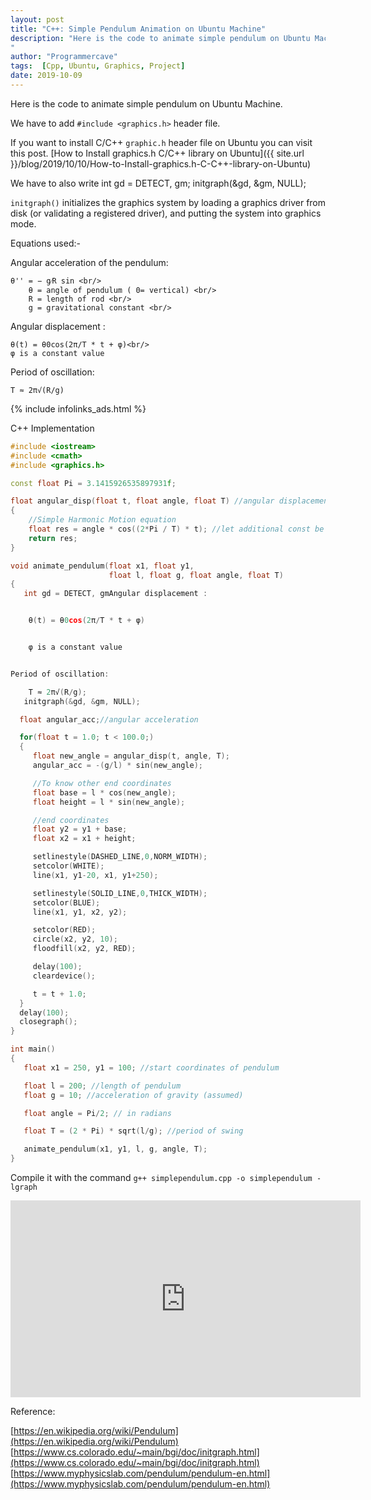 ```yaml
---
layout: post
title: "C++: Simple Pendulum Animation on Ubuntu Machine"
description: "Here is the code to animate simple pendulum on Ubuntu Machine.
"
author: "Programmercave"
tags:  [Cpp, Ubuntu, Graphics, Project]
date: 2019-10-09
---
```


Here is the code to animate simple pendulum on Ubuntu Machine.

We have to add `#include <graphics.h>` header file.

If you want to install C/C++ `graphic.h` header file on Ubuntu you can visit this post. [How to Install graphics.h C/C++ library on Ubuntu]({{ site.url }}/blog/2019/10/10/How-to-Install-graphics.h-C-C++-library-on-Ubuntu)

We have to also write 
  int gd = DETECT, gm;
  initgraph(&gd, &gm, NULL);
  
`initgraph()` initializes the graphics system by loading a graphics driver from disk (or validating a registered driver), and putting the system into graphics mode. 

Equations used:-

Angular acceleration of the pendulum:

    θ'' = − g⁄R sin <br/>
        θ = angle of pendulum ( 0= vertical) <br/>
        R = length of rod <br/>
        g = gravitational constant <br/>
 
Angular displacement :

    θ(t) = θ0cos(2π/T * t + φ)<br/>
    φ is a constant value

Period of oscillation:

    T ≈ 2π√(R/g)

 <input type="hidden" name="IL_IN_ARTICLE"> 
  {% include infolinks_ads.html %}

C++ Implementation

```cpp
#include <iostream>
#include <cmath>
#include <graphics.h>

const float Pi = 3.1415926535897931f;

float angular_disp(float t, float angle, float T) //angular displacement
{
    //Simple Harmonic Motion equation
    float res = angle * cos((2*Pi / T) * t); //let additional const be 0
    return res;
}

void animate_pendulum(float x1, float y1,
                      float l, float g, float angle, float T)
{
   int gd = DETECT, gmAngular displacement :


    θ(t) = θ0cos(2π/T * t + φ)


    φ is a constant value


Period of oscillation:

    T ≈ 2π√(R/g);
   initgraph(&gd, &gm, NULL);

  float angular_acc;//angular acceleration

  for(float t = 1.0; t < 100.0;)
  {
     float new_angle = angular_disp(t, angle, T);
     angular_acc = -(g/l) * sin(new_angle);

     //To know other end coordinates
     float base = l * cos(new_angle);
     float height = l * sin(new_angle);

     //end coordinates
     float y2 = y1 + base;
     float x2 = x1 + height;

     setlinestyle(DASHED_LINE,0,NORM_WIDTH);
     setcolor(WHITE);
     line(x1, y1-20, x1, y1+250);

     setlinestyle(SOLID_LINE,0,THICK_WIDTH);
     setcolor(BLUE);
     line(x1, y1, x2, y2);

     setcolor(RED);
     circle(x2, y2, 10);
     floodfill(x2, y2, RED);

     delay(100);
     cleardevice();

     t = t + 1.0;
  }
  delay(100);
  closegraph();
}

int main()
{
   float x1 = 250, y1 = 100; //start coordinates of pendulum

   float l = 200; //length of pendulum
   float g = 10; //acceleration of gravity (assumed)

   float angle = Pi/2; // in radians

   float T = (2 * Pi) * sqrt(l/g); //period of swing

   animate_pendulum(x1, y1, l, g, angle, T);
}
```    

Compile it with the command `g++ simplependulum.cpp -o simplependulum -lgraph`

<iframe width="560" height="315" src="https://www.youtube.com/embed/0Loe_KassCk" frameborder="0" allow="accelerometer; autoplay; encrypted-media; gyroscope; picture-in-picture" allowfullscreen></iframe>

Reference:

[https://en.wikipedia.org/wiki/Pendulum](https://en.wikipedia.org/wiki/Pendulum)<br/>
[https://www.cs.colorado.edu/~main/bgi/doc/initgraph.html](https://www.cs.colorado.edu/~main/bgi/doc/initgraph.html)<br/>
[https://www.myphysicslab.com/pendulum/pendulum-en.html](https://www.myphysicslab.com/pendulum/pendulum-en.html) 
  

